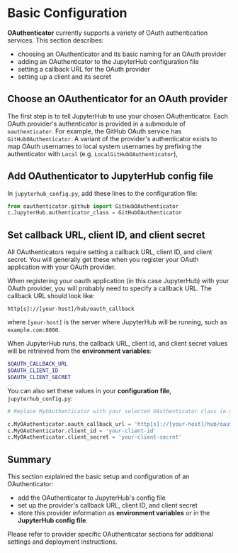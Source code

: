 # Basic Configuration

**OAuthenticator** currently supports a variety of OAuth authentication services.
This section describes:
- choosing an OAuthenticator and its basic naming for an OAuth provider
- adding an OAuthenticator to the JupyterHub configuration file
- setting a callback URL for the OAuth provider
- setting up a client and its secret

## Choose an OAuthenticator for an OAuth provider

The first step is to tell JupyterHub to use your chosen OAuthenticator. Each
OAuth provider's authenticator is provided in a submodule of `oauthenticator`.
For example, the GitHub OAuth service has `GitHubOAuthenticator`.
A variant of the provider's authenticator exists to map OAuth usernames to 
local system usernames by prefixing the authenticator with 
`Local` (e.g. `LocalGitHubOAuthenticator`),

## Add OAuthenticator to JupyterHub config file

In `jupyterhub_config.py`, add these lines to the configuration file:

```python
from oauthenticator.github import GitHubOAuthenticator
c.JupyterHub.authenticator_class = GitHubOAuthenticator
```

## Set callback URL, client ID, and client secret

All OAuthenticators require setting a callback URL, client ID, and client
secret. You will generally get these when you register your OAuth application
with your OAuth provider. 

When registering your oauth application (in this case JupyterHub) with your
OAuth provider, you will probably need to specify a callback URL.
The callback URL should look like:

`http[s]://[your-host]/hub/oauth_callback`

where `[your-host]` is the server where JupyterHub will be running, such as
`example.com:8000`.

When JupyterHub runs, the callback URL, client id, and client secret values will
be retrieved from the **environment variables**:

```bash
$OAUTH_CALLBACK_URL
$OAUTH_CLIENT_ID
$OAUTH_CLIENT_SECRET
```

You can also set these values in your **configuration file**, `jupyterhub_config.py`:

```python
# Replace MyOAuthenticator with your selected OAuthenticator class (e.g. c.GithubOAuthenticator)

c.MyOAuthenticator.oauth_callback_url = 'http[s]://[your-host]/hub/oauth_callback'
c.MyOAuthenticator.client_id = 'your-client-id'
c.MyOAuthenticator.client_secret = 'your-client-secret'
```

## Summary

This section explained the basic setup and configuration of an OAuthenticator:

- add the OAuthenticator to JupyterHub's config file
- set up the provider's callback URL, client ID, and client secret
- store this provider information as **environment variables** or in the **JupyterHub config file**.

Please refer to provider specific OAuthenticator sections for additional settings and
deployment instructions.
